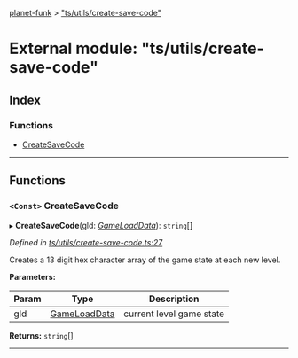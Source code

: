 [planet-funk](../README.md) > ["ts/utils/create-save-code"](../modules/_ts_utils_create_save_code_.md)

# External module: "ts/utils/create-save-code"

## Index

### Functions

* [CreateSaveCode](_ts_utils_create_save_code_.md#createsavecode)

---

## Functions

<a id="createsavecode"></a>

### `<Const>` CreateSaveCode

▸ **CreateSaveCode**(gld: *[GameLoadData](../interfaces/_ts_models_game_load_data_.gameloaddata.md)*): `string`[]

*Defined in [ts/utils/create-save-code.ts:27](https://github.com/WilliamRADFunk/planet-funk/blob/d9a55b9/src/ts/utils/create-save-code.ts#L27)*

Creates a 13 digit hex character array of the game state at each new level.

**Parameters:**

| Param | Type | Description |
| ------ | ------ | ------ |
| gld | [GameLoadData](../interfaces/_ts_models_game_load_data_.gameloaddata.md) |  current level game state |

**Returns:** `string`[]

___

